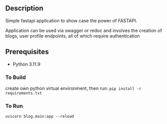 ## Description

Simple fastapi application to show case the power of FASTAPI. 

Application can be used via swagger or redoc and involves the creation of blogs, user profile endpoints, all of which require authentication
## Prerequisites
- Python 3.11.9

### To Build
create own python virtual environment, then run:
`pip install -r requirements.txt`

### To Run
`uvicorn blog.main:app --reload`

